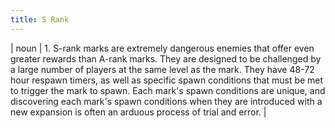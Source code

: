 ```yaml
---
title: S Rank
---
```

| noun | 1.  	S-rank marks are extremely dangerous enemies that offer even greater rewards than A-rank marks. They are designed to be challenged by a large number of players at the same level as the mark. They have 48-72 hour respawn timers, as well as specific spawn conditions that must be met to trigger the mark to spawn. Each mark's spawn conditions are unique, and discovering each mark's spawn conditions when they are introduced with a new expansion is often an arduous process of trial and error.	|